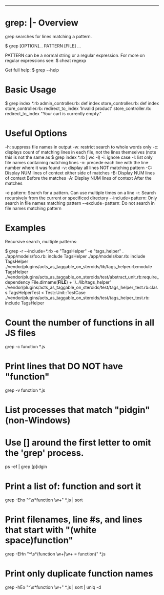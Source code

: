 --- 
grep: |-
  Overview
  ========
  grep searches for lines matching a pattern.
  
  $ grep [OPTION]... PATTERN [FILE] ...
  
  PATTERN can be a normal string or a regular expression. For more on regular expressions see:
  $ cheat regexp
  
  Get full help:
  $ grep --help
  
  Basic Usage
  ===========
  $ grep index *.rb
  admin_controller.rb:  def index
  store_controller.rb:  def index
  store_controller.rb:    redirect_to_index 'Invalid product'
  store_controller.rb:      redirect_to_index "Your cart is currently empty."
  
  
  Useful Options
  ==============
  -h:   suppress file names in output
  -w:   restrict search to whole words only
  -c:   displays count of matching lines in each file, not the lines themselves
        (note this is not the same as $ grep index *.rb | wc -l)
  -i:   ignore case
  -l:   list only file names containing matching lines
  -n:   precede each line with the line number where it was found
  -v:   display all lines NOT matching pattern
  -C:   Display NUM lines of context either side of matches
  -B:   Display NUM lines of context Before the matches
  -A:   Display NUM lines of context After the matches
  
  -e pattern: 
        Search for a pattern. Can use multiple times on a line
  -r:   Search recursively from the current or specificed directory
    --include=pattern:
        Only search in file names matching pattern
    --exclude=pattern:
        Do not search in file names matching pattern
  
  Examples
  ========
  
  Recursive search, multiple patterns:
  
  $ grep -r --include=*.rb -e "TagsHelper" -e "tags_helper" .
  ./app/models/foo.rb:  include TagsHelper
  ./app/models/bar.rb:  include TagsHelper
  ./vendor/plugins/acts_as_taggable_on_steroids/lib/tags_helper.rb:module TagsHelper
  ./vendor/plugins/acts_as_taggable_on_steroids/test/abstract_unit.rb:require_dependency File.dirname(__FILE__) + '/../lib/tags_helper'
  ./vendor/plugins/acts_as_taggable_on_steroids/test/tags_helper_test.rb:class TagsHelperTest < Test::Unit::TestCase
  ./vendor/plugins/acts_as_taggable_on_steroids/test/tags_helper_test.rb:  include TagsHelper
  
  # Count the number of functions in all JS files
  grep -c function *.js
  
  # Print lines that DO NOT have "function"
  grep -v function *.js
  
  # List processes that match "pidgin" (non-Windows)
  # Use [] around the first letter to omit the 'grep' process.
  ps -ef | grep [p]idgin
  
  # Print a list of: function <function-name> and sort it
  grep -Eho "^\s*function \w+" *.js | sort
  
  # Print filenames, line #s, and lines that start with "(white space)function"
  grep -EHn "^\s*(function \w+|\w+ \= function)" *.js
  
  # Print only duplicate function names
  grep -hEo "^\s*function \w+" *.js | sort | uniq -d
